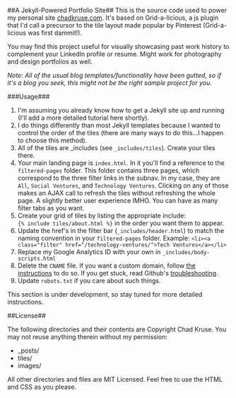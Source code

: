 ##A Jekyll-Powered Portfolio Site##
This is the source code used to power my personal site [chadkruse.com](http://www.chadkruse.com). It's based on Grid-a-licious, a js plugin that I'd call a precursor to the tile layout made popular by Pinterest (Grid-a-licious was first dammit!).

You may find this project useful for visually showcasing past work history to complement your LinkedIn profile or resume. Might work for photography and design portfolios as well.

*Note: All of the usual blog templates/functionality have been gutted, so if it's a blog you seek, this might not be the right sample project for you.*

###Usage###
1. I'm assuming you already know how to get a Jekyll site up and running (I'll add a more detailed tutorial here shortly).
2. I do things differently than most Jekyll templates because I wanted to control the order of the tiles (there are many ways to do this…I happen to choose this method). 
3. All of the tiles are _includes (see `_includes/tiles`). Create your tiles there.
3. Your main landing page is `index.html`. In it you'll find a reference to the `filtered-pages` folder. This folder contains three pages, which correspond to the three filter links in the subnav. In my case, they are `All`, `Social Ventures`, and `Technology Ventures`. Clicking on any of those makes an AJAX call to refresh the tiles without refreshing the whole page. A slightly better user experience IMHO. You can have as many filter tabs as you want.
4. Create your grid of tiles by listing the appropriate include:  
`{% include tiles/about.html %}` in the order you want them to appear.
5. Update the href's in the filter bar (`_includes/header.html`) to match the naming convention in your `filtered-pages` folder. Example: `<li><a class="filter" href="/technology-ventures/">Tech Ventures</a></li>`
5. Replace my Google Analytics ID with your own in `_includes/body-scripts.html`
6. Delete the `CNAME` file. If you want a custom domain, follow [the instructions](https://help.github.com/articles/setting-up-a-custom-domain-with-pages) to do so. If you get stuck, read Github's [troubleshooting](suggestions).
7. Update `robots.txt` if you care about such things.

This section is under development, so stay tuned for more detailed instructions.


##License##

The following directories and their contents are Copyright Chad Kruse. You may not reuse anything therein without my permission:

* _posts/
* tiles/
* images/

All other directories and files are MIT Licensed. Feel free to use the HTML and CSS as you please.